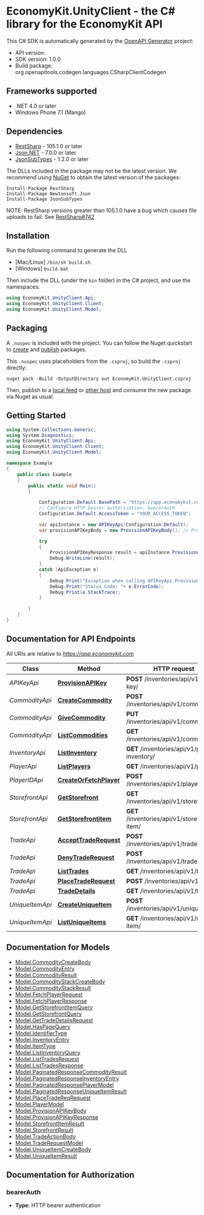 # EconomyKit.UnityClient - the C# library for the EconomyKit API

This C# SDK is automatically generated by the [OpenAPI Generator](https://openapi-generator.tech) project:

- API version: 
- SDK version: 1.0.0
- Build package: org.openapitools.codegen.languages.CSharpClientCodegen

## Frameworks supported


- .NET 4.0 or later
- Windows Phone 7.1 (Mango)

## Dependencies


- [RestSharp](https://www.nuget.org/packages/RestSharp) - 105.1.0 or later
- [Json.NET](https://www.nuget.org/packages/Newtonsoft.Json/) - 7.0.0 or later
- [JsonSubTypes](https://www.nuget.org/packages/JsonSubTypes/) - 1.2.0 or later

The DLLs included in the package may not be the latest version. We recommend using [NuGet](https://docs.nuget.org/consume/installing-nuget) to obtain the latest version of the packages:

```
Install-Package RestSharp
Install-Package Newtonsoft.Json
Install-Package JsonSubTypes
```

NOTE: RestSharp versions greater than 105.1.0 have a bug which causes file uploads to fail. See [RestSharp#742](https://github.com/restsharp/RestSharp/issues/742)

## Installation

Run the following command to generate the DLL

- [Mac/Linux] `/bin/sh build.sh`
- [Windows] `build.bat`

Then include the DLL (under the `bin` folder) in the C# project, and use the namespaces:

```csharp
using EconomyKit.UnityClient.Api;
using EconomyKit.UnityClient.Client;
using EconomyKit.UnityClient.Model;

```


## Packaging

A `.nuspec` is included with the project. You can follow the Nuget quickstart to [create](https://docs.microsoft.com/en-us/nuget/quickstart/create-and-publish-a-package#create-the-package) and [publish](https://docs.microsoft.com/en-us/nuget/quickstart/create-and-publish-a-package#publish-the-package) packages.

This `.nuspec` uses placeholders from the `.csproj`, so build the `.csproj` directly:

```
nuget pack -Build -OutputDirectory out EconomyKit.UnityClient.csproj
```

Then, publish to a [local feed](https://docs.microsoft.com/en-us/nuget/hosting-packages/local-feeds) or [other host](https://docs.microsoft.com/en-us/nuget/hosting-packages/overview) and consume the new package via Nuget as usual.


## Getting Started

```csharp
using System.Collections.Generic;
using System.Diagnostics;
using EconomyKit.UnityClient.Api;
using EconomyKit.UnityClient.Client;
using EconomyKit.UnityClient.Model;

namespace Example
{
    public class Example
    {
        public static void Main()
        {

            Configuration.Default.BasePath = "https://app.economykit.com";
            // Configure HTTP bearer authorization: bearerAuth
            Configuration.Default.AccessToken = "YOUR_ACCESS_TOKEN";

            var apiInstance = new APIKeyApi(Configuration.Default);
            var provisionAPIKeyBody = new ProvisionAPIKeyBody(); // ProvisionAPIKeyBody |  (optional) 

            try
            {
                ProvisionAPIKeyResponse result = apiInstance.ProvisionAPIKey(provisionAPIKeyBody);
                Debug.WriteLine(result);
            }
            catch (ApiException e)
            {
                Debug.Print("Exception when calling APIKeyApi.ProvisionAPIKey: " + e.Message );
                Debug.Print("Status Code: "+ e.ErrorCode);
                Debug.Print(e.StackTrace);
            }

        }
    }
}
```

## Documentation for API Endpoints

All URIs are relative to *https://app.economykit.com*

Class | Method | HTTP request | Description
------------ | ------------- | ------------- | -------------
*APIKeyApi* | [**ProvisionAPIKey**](docs/APIKeyApi.md#provisionapikey) | **POST** /inventories/api/v1/api-key/ | 
*CommodityApi* | [**CreateCommodity**](docs/CommodityApi.md#createcommodity) | **POST** /inventories/api/v1/commodity/ | 
*CommodityApi* | [**GiveCommodity**](docs/CommodityApi.md#givecommodity) | **PUT** /inventories/api/v1/commodity/ | 
*CommodityApi* | [**ListCommodities**](docs/CommodityApi.md#listcommodities) | **GET** /inventories/api/v1/commodity/ | 
*InventoryApi* | [**ListInventory**](docs/InventoryApi.md#listinventory) | **GET** /inventories/api/v1/player-inventory/ | 
*PlayerApi* | [**ListPlayers**](docs/PlayerApi.md#listplayers) | **GET** /inventories/api/v1/player/ | 
*PlayerIDApi* | [**CreateOrFetchPlayer**](docs/PlayerIDApi.md#createorfetchplayer) | **POST** /inventories/api/v1/player-id/ | 
*StorefrontApi* | [**GetStorefront**](docs/StorefrontApi.md#getstorefront) | **GET** /inventories/api/v1/storefront/ | 
*StorefrontApi* | [**GetStorefrontitem**](docs/StorefrontApi.md#getstorefrontitem) | **GET** /inventories/api/v1/storefront-item/ | 
*TradeApi* | [**AcceptTradeRequest**](docs/TradeApi.md#accepttraderequest) | **POST** /inventories/api/v1/trade/accept/ | 
*TradeApi* | [**DenyTradeRequest**](docs/TradeApi.md#denytraderequest) | **POST** /inventories/api/v1/trade/deny/ | 
*TradeApi* | [**ListTrades**](docs/TradeApi.md#listtrades) | **GET** /inventories/api/v1/trades/ | 
*TradeApi* | [**PlaceTradeRequest**](docs/TradeApi.md#placetraderequest) | **POST** /inventories/api/v1/trade/ | 
*TradeApi* | [**TradeDetails**](docs/TradeApi.md#tradedetails) | **GET** /inventories/api/v1/trade/ | 
*UniqueItemApi* | [**CreateUniqueItem**](docs/UniqueItemApi.md#createuniqueitem) | **POST** /inventories/api/v1/unique-item/ | 
*UniqueItemApi* | [**ListUniqueItems**](docs/UniqueItemApi.md#listuniqueitems) | **GET** /inventories/api/v1/unique-item/ | 


## Documentation for Models

 - [Model.CommodityCreateBody](docs/CommodityCreateBody.md)
 - [Model.CommodityEntry](docs/CommodityEntry.md)
 - [Model.CommodityResult](docs/CommodityResult.md)
 - [Model.CommodityStackCreateBody](docs/CommodityStackCreateBody.md)
 - [Model.CommodityStackResult](docs/CommodityStackResult.md)
 - [Model.FetchPlayerRequest](docs/FetchPlayerRequest.md)
 - [Model.FetchPlayerResponse](docs/FetchPlayerResponse.md)
 - [Model.GetStorefrontItemQuery](docs/GetStorefrontItemQuery.md)
 - [Model.GetStorefrontQuery](docs/GetStorefrontQuery.md)
 - [Model.GetTradeDetailsRequest](docs/GetTradeDetailsRequest.md)
 - [Model.HasPageQuery](docs/HasPageQuery.md)
 - [Model.IdentifierType](docs/IdentifierType.md)
 - [Model.InventoryEntry](docs/InventoryEntry.md)
 - [Model.ItemType](docs/ItemType.md)
 - [Model.ListInventoryQuery](docs/ListInventoryQuery.md)
 - [Model.ListTradesRequest](docs/ListTradesRequest.md)
 - [Model.ListTradesResponse](docs/ListTradesResponse.md)
 - [Model.PaginatedResponseCommodityResult](docs/PaginatedResponseCommodityResult.md)
 - [Model.PaginatedResponseInventoryEntry](docs/PaginatedResponseInventoryEntry.md)
 - [Model.PaginatedResponsePlayerModel](docs/PaginatedResponsePlayerModel.md)
 - [Model.PaginatedResponseUniqueItemResult](docs/PaginatedResponseUniqueItemResult.md)
 - [Model.PlaceTradeReqRequest](docs/PlaceTradeReqRequest.md)
 - [Model.PlayerModel](docs/PlayerModel.md)
 - [Model.ProvisionAPIKeyBody](docs/ProvisionAPIKeyBody.md)
 - [Model.ProvisionAPIKeyResponse](docs/ProvisionAPIKeyResponse.md)
 - [Model.StorefrontItemResult](docs/StorefrontItemResult.md)
 - [Model.StorefrontResult](docs/StorefrontResult.md)
 - [Model.TradeActionBody](docs/TradeActionBody.md)
 - [Model.TradeRequestModel](docs/TradeRequestModel.md)
 - [Model.UniqueItemCreateBody](docs/UniqueItemCreateBody.md)
 - [Model.UniqueItemResult](docs/UniqueItemResult.md)


## Documentation for Authorization


### bearerAuth


- **Type**: HTTP bearer authentication

